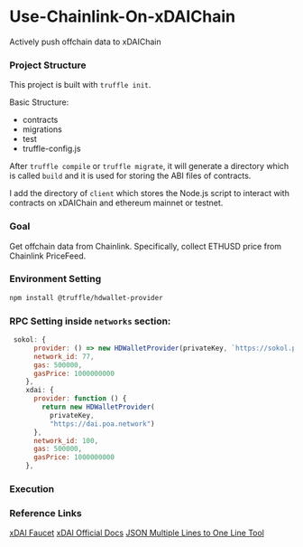 # Use-Chainlink-On-xDAIChain
Actively push offchain data to xDAIChain


### Project Structure

This project is built with `truffle init`.

Basic Structure:

- contracts
- migrations
- test
- truffle-config.js

After `truffle compile` or `truffle migrate`, it will generate a directory which is called `build` and it is used for storing the ABI files of contracts.

I add the directory of `client` which stores the Node.js script to interact with contracts on xDAIChain and ethereum mainnet or testnet.

### Goal

Get offchain data from Chainlink. Specifically, collect ETHUSD price from Chainlink PriceFeed.

### Environment Setting

```bash
npm install @truffle/hdwallet-provider
```

### RPC Setting inside `networks` section:

```js
 sokol: {
      provider: () => new HDWalletProvider(privateKey, `https://sokol.poa.network`),
      network_id: 77,
      gas: 500000,
      gasPrice: 1000000000
    },
    xdai: {
      provider: function () {
        return new HDWalletProvider(
          privateKey,
          "https://dai.poa.network")
      },
      network_id: 100,
      gas: 500000,
      gasPrice: 1000000000
    },
```

### Execution


### Reference Links

[xDAI Faucet](https://xdai-faucet.top/)
[xDAI Official Docs](https://www.xdaichain.com/)
[JSON Multiple Lines to One Line Tool](https://tools.knowledgewalls.com/online-multiline-to-single-line-converter)